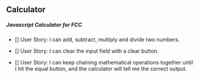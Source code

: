 ## Calculator

##### Javascript Calculator for FCC

* [] User Story: I can add, subtract, multiply and divide two numbers.

* [] User Story: I can clear the input field with a clear button.

* [] User Story: I can keep chaining mathematical operations together until I hit the equal button, and the calculator will tell me the correct output.